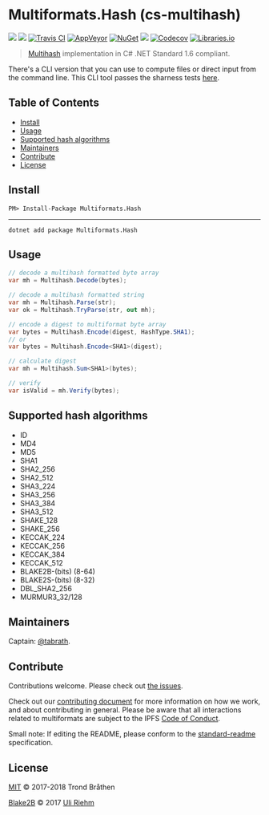 # Multiformats.Hash (cs-multihash)

[![](https://img.shields.io/badge/project-multiformats-blue.svg?style=flat-square)](https://github.com/multiformats/multiformats)
[![](https://img.shields.io/badge/freenode-%23ipfs-blue.svg?style=flat-square)](https://webchat.freenode.net/?channels=%23ipfs)
[![Travis CI](https://img.shields.io/travis/multiformats/cs-multihash.svg?style=flat-square&branch=master)](https://travis-ci.org/multiformats/cs-multihash)
[![AppVeyor](https://img.shields.io/appveyor/ci/tabrath/cs-multihash/master.svg?style=flat-square)](https://ci.appveyor.com/project/tabrath/cs-multihash)
[![NuGet](https://buildstats.info/nuget/Multiformats.Hash)](https://www.nuget.org/packages/Multiformats.Hash/)
[![](https://img.shields.io/badge/readme%20style-standard-brightgreen.svg?style=flat-square)](https://github.com/RichardLitt/standard-readme)
[![Codecov](https://img.shields.io/codecov/c/github/multiformats/cs-multihash/master.svg?style=flat-square)](https://codecov.io/gh/multiformats/cs-multihash)
[![Libraries.io](https://img.shields.io/librariesio/github/multiformats/cs-multihash.svg?style=flat-square)](https://libraries.io/github/multiformats/cs-multihash)

> [Multihash](https://github.com/multiformats/multihash) implementation in C# .NET Standard 1.6 compliant.

There's a CLI version that you can use to compute files or direct input from the command line.
This CLI tool passes the sharness tests [here](https://github.com/multiformats/multihash/tree/master/tests/sharness).

## Table of Contents

- [Install](#install)
- [Usage](#usage)
- [Supported hash algorithms](#supported-hash-algorithms)
- [Maintainers](#maintainers)
- [Contribute](#contribute)
- [License](#license)

## Install

    PM> Install-Package Multiformats.Hash

---

    dotnet add package Multiformats.Hash

## Usage
``` cs
// decode a multihash formatted byte array
var mh = Multihash.Decode(bytes);

// decode a multihash formatted string
var mh = Multihash.Parse(str);
var ok = Multihash.TryParse(str, out mh);

// encode a digest to multiformat byte array
var bytes = Multihash.Encode(digest, HashType.SHA1);
// or
var bytes = Multihash.Encode<SHA1>(digest);

// calculate digest
var mh = Multihash.Sum<SHA1>(bytes);

// verify
var isValid = mh.Verify(bytes);
```

## Supported hash algorithms

* ID
* MD4
* MD5
* SHA1
* SHA2_256
* SHA2_512
* SHA3_224
* SHA3_256
* SHA3_384
* SHA3_512
* SHAKE_128
* SHAKE_256
* KECCAK_224
* KECCAK_256
* KECCAK_384
* KECCAK_512
* BLAKE2B-(bits) (8-64)
* BLAKE2S-(bits) (8-32)
* DBL_SHA2_256
* MURMUR3_32/128

## Maintainers

Captain: [@tabrath](https://github.com/tabrath).

## Contribute

Contributions welcome. Please check out [the issues](https://github.com/multiformats/cs-multihash/issues).

Check out our [contributing document](https://github.com/multiformats/multiformats/blob/master/contributing.md) for more information on how we work, and about contributing in general. Please be aware that all interactions related to multiformats are subject to the IPFS [Code of Conduct](https://github.com/ipfs/community/blob/master/code-of-conduct.md).

Small note: If editing the README, please conform to the [standard-readme](https://github.com/RichardLitt/standard-readme) specification.

## License

[MIT](LICENSE) © 2017-2018 Trond Bråthen

[Blake2B](https://github.com/metadings/Blake2B.cs) © 2017 [Uli Riehm](https://github.com/metadings)
